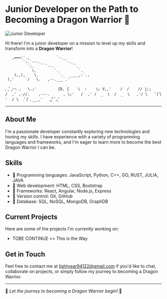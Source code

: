 # Junior Developer on the Path to Becoming a Dragon Warrior 🐉

![Junior Developer](https://media.giphy.com/media/3o7aDedrEa6OMtumic/giphy.gif)

Hi there! I'm a junior developer on a mission to level up my skills and transform into a **Dragon Warrior**!

       ,===:'.,            `-._
            `:.`---.__         `-._
              `:.     `--.         `.
                \.        `.         `.
        (,,(,    \.         `.   ____,-`.,
     (,'     `/   \.   ,--.___`.'
 ,  ,'  ,--.  `,   \.;'         `
  `{D, {    \  :    \;
    V,,'    /  /    //
    j;;    /  ,' ,-//.    ,---.      ,
    \;'   /  ,' /  _  \  /  _  \   ,'/
          \   `'  / \  `'  / \  `.' /
           `.___,'   `.__,'   `.__,'  

------------------------------------------------


## About Me

I'm a passionate developer constantly exploring new technologies and honing my skills. I have experience with a variety of programming languages and frameworks, and I'm eager to learn more to become the best Dragon Warrior I can be.

## Skills

- 🔰 Programming languages: JavaScript, Python, C++, GO, RUST, JULIA, JAVA
- 🔰 Web development: HTML, CSS, Bootstrap
- 🔰 Frameworks: React, Angular, Node.js, Express
- 🔰 Version control: Git, GitHub
- 🔰 Database: SQL, NoSQL, MongoDB, GraphDB

## Current Projects

Here are some of the projects I'm currently working on:
- TOBE CONTINUE >> This is the Way

## Get in Touch

Feel free to contact me at lightyear94122@gmail.com if you'd like to chat, collaborate on projects, or simply follow my journey to becoming a Dragon Warrior.

---

🐉 *Let the journey to becoming a Dragon Warrior begin!* 🐉


